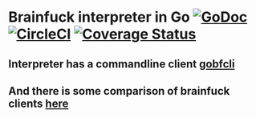 # Brainfuck interpreter in Go [![GoDoc](https://godoc.org/github.com/weirdgiraffe/gobf?status.svg)](https://godoc.org/github.com/weirdgiraffe/gobf) [![CircleCI](https://circleci.com/gh/weirdgiraffe/gobf.svg?style=shield)](https://circleci.com/gh/weirdgiraffe/gobf) [![Coverage Status](https://coveralls.io/repos/github/weirdgiraffe/gobf/badge.svg?branch=master)](https://coveralls.io/github/weirdgiraffe/gobf?branch=master)

## Interpreter has a commandline client [gobfcli](https://github.com/weirdgiraffe/gobfcli)

## And there is some comparison of brainfuck clients [here](https://github.com/weirdgiraffe/bfbench)
